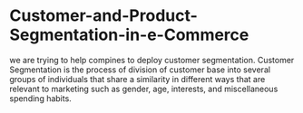 # Customer-and-Product-Segmentation-in-e-Commerce
we are trying to help compines to deploy customer segmentation. Customer Segmentation is the process of division of customer base into several groups of individuals that share a similarity in different ways that are relevant to marketing such as gender, age, interests, and miscellaneous spending habits.
